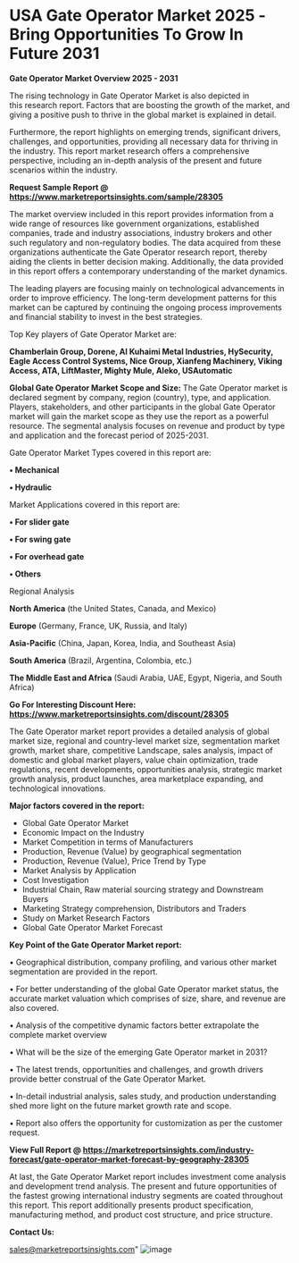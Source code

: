 # USA Gate Operator Market 2025 -Bring Opportunities To Grow In Future 2031

<Strong> Gate Operator Market Overview 2025 - 2031</strong>

The rising technology in Gate Operator Market is also depicted in this research report. Factors that are boosting the growth of the market, and giving a positive push to thrive in the global market is explained in detail.

Furthermore, the report highlights on emerging trends, significant drivers, challenges, and opportunities, providing all necessary data for thriving in the industry. This report market research offers a comprehensive perspective, including an in-depth analysis of the present and future scenarios within the industry.

<strong>Request Sample Report @ <a href=https://www.marketreportsinsights.com/sample/28305>https://www.marketreportsinsights.com/sample/28305</a></strong>

The market overview included in this report provides information from a wide range of resources like government organizations, established companies, trade and industry associations, industry brokers and other such regulatory and non-regulatory bodies. The data acquired from these organizations authenticate the Gate Operator research report, thereby aiding the clients in better decision making. Additionally, the data provided in this report offers a contemporary understanding of the market dynamics.

The leading players are focusing mainly on technological advancements in order to improve efficiency. The long-term development patterns for this market can be captured by continuing the ongoing process improvements and financial stability to invest in the best strategies.

Top Key players of Gate Operator Market are:

<strong>Chamberlain Group, Dorene, Al Kuhaimi Metal Industries, HySecurity, Eagle Access Control Systems, Nice Group, Xianfeng Machinery, Viking Access, ATA, LiftMaster, Mighty Mule, Aleko, USAutomatic</strong>

<strong><b>Global Gate Operator Market Scope and Size:</b></strong>
The Gate Operator market is declared segment by company, region (country), type, and application. Players, stakeholders, and other participants in the global Gate Operator market will gain the market scope as they use the report as a powerful resource. The segmental analysis focuses on revenue and product by type and application and the forecast period of 2025-2031.

Gate Operator Market Types covered in this report are:

<strong>• Mechanical

• Hydraulic</strong>

Market Applications covered in this report are:

<strong>• For slider gate

• For swing gate

• For overhead gate

• Others</strong> 

Regional Analysis

<strong>North America</strong> (the United States, Canada, and Mexico)

<strong>Europe</strong> (Germany, France, UK, Russia, and Italy)

<strong>Asia-Pacific</strong> (China, Japan, Korea, India, and Southeast Asia)

<strong>South America</strong> (Brazil, Argentina, Colombia, etc.)

<strong>The Middle East and Africa</strong> (Saudi Arabia, UAE, Egypt, Nigeria, and South Africa)

<strong>Go For Interesting Discount Here: <a href=https://www.marketreportsinsights.com/discount/28305>https://www.marketreportsinsights.com/discount/28305</a></strong>

The Gate Operator market report provides a detailed analysis of global market size, regional and country-level market size, segmentation market growth, market share, competitive Landscape, sales analysis, impact of domestic and global market players, value chain optimization, trade regulations, recent developments, opportunities analysis, strategic market growth analysis, product launches, area marketplace expanding, and technological innovations.

<strong><b>Major factors covered in the report:</b></strong>
<ul>
  <li>Global Gate Operator Market </li>
  <li>Economic Impact on the Industry</li>
  <li>Market Competition in terms of Manufacturers</li>
  <li>Production, Revenue (Value) by geographical segmentation</li>
  <li>Production, Revenue (Value), Price Trend by Type</li>
  <li>Market Analysis by Application</li>
  <li>Cost Investigation</li>
  <li>Industrial Chain, Raw material sourcing strategy and Downstream Buyers</li>
  <li>Marketing Strategy comprehension, Distributors and Traders</li>
  <li>Study on Market Research Factors</li>
  <li>Global Gate Operator Market Forecast</li>
</ul>

<strong><b>Key Point of the Gate Operator Market report:</b></strong>

• Geographical distribution, company profiling, and various other market segmentation are provided in the report.

• For better understanding of the global Gate Operator market status, the accurate market valuation which comprises of size, share, and revenue are also covered.

• Analysis of the competitive dynamic factors better extrapolate the complete market overview

• What will be the size of the emerging Gate Operator market in 2031?

• The latest trends, opportunities and challenges, and growth drivers provide better construal of the Gate Operator Market.

• In-detail industrial analysis, sales study, and production understanding shed more light on the future market growth rate and scope.

• Report also offers the opportunity for customization as per the customer request.

<strong><b>View Full Report @ <a href=https://marketreportsinsights.com/industry-forecast/gate-operator-market-forecast-by-geography-28305>https://marketreportsinsights.com/industry-forecast/gate-operator-market-forecast-by-geography-28305</a></b></strong>


At last, the Gate Operator Market report includes investment come analysis and development trend analysis. The present and future opportunities of the fastest growing international industry segments are coated throughout this report. This report additionally presents product specification, manufacturing method, and product cost structure, and price structure.

<strong>Contact Us:</strong>

sales@marketreportsinsights.com"
![image](https://github.com/user-attachments/assets/1c399e85-7cdc-46b4-9858-91247eb05342)
